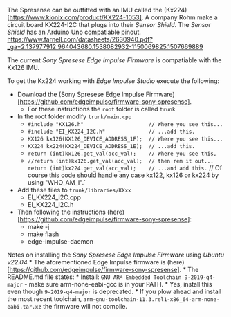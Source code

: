 The Spresense can be outfitted with an IMU called the (Kx224)[https://www.kionix.com/product/KX224-1053]. A company Rohm make a circuit board KX224-I2C that plugs into their *Sensor Shield*. The *Sensor Shield* has an Arduino Uno compatiable pinout.
https://www.farnell.com/datasheets/2630940.pdf?_ga=2.137977912.964043680.1538082932-1150069825.1507669889

The current *Sony Spresese Edge Impulse Firmware* is compatiable with the Kx126 IMU.

To get the Kx224 working with *Edge Impulse Studio* execute the following:
* Download the (Sony Spresese Edge Impulse Firmware)[https://github.com/edgeimpulse/firmware-sony-spresense].
  * For these instructions the `root` folder is called `trunk`
* In the root folder modify `trunk/main.cpp`
  * `#include "KX126.h"						// Where you see this...`
  * `#include "EI_KX224_I2C.h"  			// ...add this.`
  * `KX126 kx126(KX126_DEVICE_ADDRESS_1F);	// Where you see this...`
  * `KX224 kx224(KX224_DEVICE_ADDRESS_1E);  // ...add this.`
  * `return (int)kx126.get_val(acc_val);	// Where you see this,`
  * `//return (int)kx126.get_val(acc_val);	// then rem it out...`
    `return (int)kx224.get_val(acc_val); 	// ...and add this.`
											// Of course this code should handle any case kx122, kx126 or kx224 by using "WHO_AM_I".`
* Add these files to `trunk/libraries/KXxx`
  * EI_KX224_I2C.cpp
  * EI_KX224_I2C.h
* Then following the instructions (here)[https://github.com/edgeimpulse/firmware-sony-spresense]:
  * make -j
  * make flash
  * edge-impulse-daemon 

Notes on installing the *Sony Spresese Edge Impulse Firmware* using *Ubuntu v22.04*
	* The aforementioned Edge Impulse firmware is (here)[https://github.com/edgeimpulse/firmware-sony-spresense].
	* The README.md file states:
	  * Install: `GNU ARM Embedded Toolchain 9-2019-q4-major` - make sure arm-none-eabi-gcc is in your PATH.
	    * Yes, install this even though `9-2019-q4-major` is deprecated.
		* If you plow ahead and install the most recent toolchain, `arm-gnu-toolchain-11.3.rel1-x86_64-arm-none-eabi.tar.xz` the firmware will not compile.
